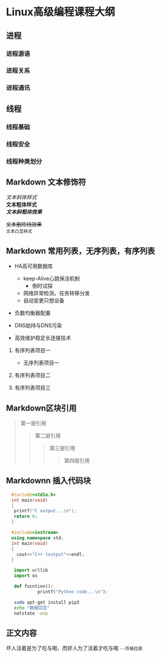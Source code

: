 # Linux高级编程课程大纲


## 进程
### 进程源语
### 进程关系
### 进程通讯



## 线程
### 线程基础
### 线程安全
### 线程种类划分

## Markdown 文本修饰符


*文本斜体样式*</br>
**文本粗体样式**</br>
***文本斜粗体效果***</br>

~~文本删除线效果~~</br>
`文本凸显样式`</br>

## Markdown 常用列表，无序列表，有序列表

* HA高可用数据库
   * keep-Alive心跳保活机制
	  * 倒时试探
   * 网络异常检测，任务转移分发
   * 自动变更只想设备

* 负数均衡器配置

* DNS劫持与DNS污染

* 高效维护稳定长连接技术


1. 有序列表项目一
    * 无序列表项目一

2. 有序列表项目二

3. 有序列表项目三


## Markdown区块引用
> 第一层引用
>> 第二层引用
>>> 第三层引用
>>>> 第四层引用

## Markdownn 插入代码块
```c
  #include<stdio.h>
  int main(void)
  {
   printf("C output...\n");
   return 0;
  }

```
```cpp
  #include<iostream>
  using namespace std;
  int main(void)
  {
    cout<<"C++ toutput"<<endl;
  }

```

```python
   import urllib
   import os

   def fucntion():
            printf("Python code...\n");
```

```bash
   sudo apt-get install pip3
   echo "数据回显"
   netstate -anp

```


## 正文内容

坏人活着是为了吃与喝，而好人为了活着才吃与喝   `--苏格拉底`</br>


